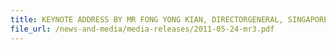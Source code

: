 ```yaml
---
title: KEYNOTE ADDRESS BY MR FONG YONG KIAN, DIRECTORGENERAL, SINGAPORE CUSTOMS AT THE 12TH INTERNATIONAL EXPORT CONTROL CONFERENCE, 24 MAY 2011, SINGAPORE 
file_url: /news-and-media/media-releases/2011-05-24-mr3.pdf
---
```

